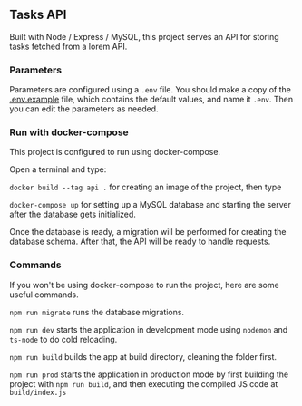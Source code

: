 ## Tasks API
Built with Node / Express / MySQL, this project serves an API for storing tasks fetched from a lorem API.

### Parameters
Parameters are configured using a `.env` file. You should make a copy of the [.env.example](.env.example) file,
which contains the default values, and name it `.env`. Then you can edit the parameters as needed.

### Run with docker-compose
This project is configured to run using docker-compose.

Open a terminal and type:

`docker build --tag api .` for creating an image of the project, then type

`docker-compose up` for setting up a MySQL database and starting the server after the database gets initialized.

Once the database is ready, a migration will be performed for creating the database schema. After that, the API
will be ready to handle requests.

### Commands
If you won't be using docker-compose to run the project, here are some useful commands.

`npm run migrate` runs the database migrations.

`npm run dev` starts the application in development mode using `nodemon` and `ts-node` to do cold reloading.

`npm run build` builds the app at build directory, cleaning the folder first.

`npm run prod` starts the application in production mode by first building the project
with `npm run build`, and then executing the compiled JS code at `build/index.js`